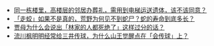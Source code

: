 + [同一栋楼里，高楼层的邻居办葬礼，需用到电梯运送遗体，该不该同意？](https://daily.zhihu.com/story/9777584)
+ [「走蛟」如果不是真的，荒野为何见不到蛇尸？蛇的寿命到底多长？](https://daily.zhihu.com/story/9777760)
+ [贾母为什么会说出「林家的人都死绝了」这样过分的话？](https://daily.zhihu.com/story/9777765)
+ [流川枫明明经常给三井传球，为什么山王觉醒点在「会传球」上？](https://daily.zhihu.com/story/9777771)
